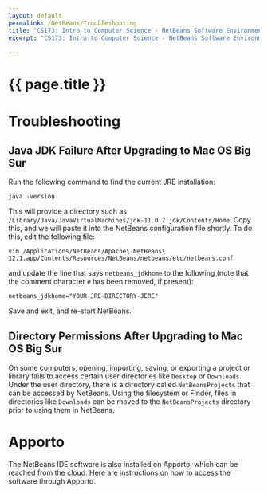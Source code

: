 ```yaml
---
layout: default
permalink: /NetBeans/Troubleshooting
title: "CS173: Intro to Computer Science - NetBeans Software Environment"
excerpt: "CS173: Intro to Computer Science - NetBeans Software Environment"
    
---
```

# {{ page.title }}

# Troubleshooting

## Java JDK Failure After Upgrading to Mac OS Big Sur
Run the following command to find the current JRE installation:
```
java -version
```

This will provide a directory such as `/Library/Java/JavaVirtualMachines/jdk-11.0.7.jdk/Contents/Home`.  Copy this, and we will paste it into the NetBeans configuration file shortly.  To do this, edit the following file:

```
vim /Applications/NetBeans/Apache\ NetBeans\ 12.1.app/Contents/Resources/NetBeans/netbeans/etc/netbeans.conf
```

and update the line that says `netbeans_jdkhome` to the following (note that the comment character `#` has been removed, if present):

```
netbeans_jdkhome="YOUR-JRE-DIRECTORY-JERE"
```

Save and exit, and re-start NetBeans.

## Directory Permissions After Upgrading to Mac OS Big Sur
On some computers, opening, importing, saving, or exporting a project or library fails to access certain user directories like `Desktop` or `Downloads`.  Under the user directory, there is a directory called `NetBeansProjects` that can be accessed by NetBeans.  Using the filesystem or Finder, files in directories like `Downloads` can be moved to the `NetBeansProjects` directory prior to using them in NetBeans.

# Apporto
The NetBeans IDE software is also installed on Apporto, which can be reached from the cloud.  Here are [instructions](https://www.ursinus.edu/live/files/3550-apporto-instructionspdf) on how to access the software through Apporto.